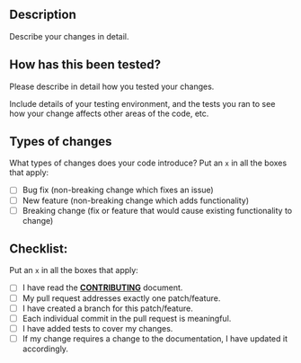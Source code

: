 <!--- Provide a general summary of your changes in the Title above -->

## Description

Describe your changes in detail.

## How has this been tested?

Please describe in detail how you tested your changes.

Include details of your testing environment, and the tests you ran to
see how your change affects other areas of the code, etc.

## Types of changes

What types of changes does your code introduce? Put an `x` in all the boxes that apply:
- [ ] Bug fix (non-breaking change which fixes an issue)
- [ ] New feature (non-breaking change which adds functionality)
- [ ] Breaking change (fix or feature that would cause existing functionality to change)

## Checklist:
Put an `x` in all the boxes that apply:
- [ ] I have read the **[CONTRIBUTING](CONTRIBUTING.md)** document.
- [ ] My pull request addresses exactly one patch/feature.
- [ ] I have created a branch for this patch/feature.
- [ ] Each individual commit in the pull request is meaningful.
- [ ] I have added tests to cover my changes.
- [ ] If my change requires a change to the documentation, I have updated it accordingly.
